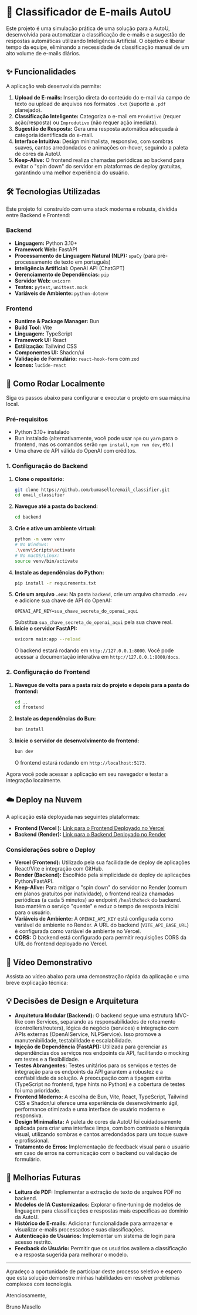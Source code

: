 # 🚀 Classificador de E-mails AutoU

Este projeto é uma simulação prática de uma solução para a AutoU, desenvolvida para automatizar a classificação de e-mails e a sugestão de respostas automáticas utilizando Inteligência Artificial. O objetivo é liberar tempo da equipe, eliminando a necessidade de classificação manual de um alto volume de e-mails diários.

## ✨ Funcionalidades

A aplicação web desenvolvida permite:

1.  **Upload de E-mails:** Inserção direta do conteúdo do e-mail via campo de texto ou upload de arquivos nos formatos `.txt` (suporte a `.pdf` planejado).
2.  **Classificação Inteligente:** Categoriza o e-mail em `Produtivo` (requer ação/resposta) ou `Improdutivo` (não requer ação imediata).
3.  **Sugestão de Resposta:** Gera uma resposta automática adequada à categoria identificada do e-mail.
4.  **Interface Intuitiva:** Design minimalista, responsivo, com sombras suaves, cantos arredondados e animações on-hover, seguindo a paleta de cores da AutoU.
5.  **Keep-Alive:** O frontend realiza chamadas periódicas ao backend para evitar o "spin down" do servidor em plataformas de deploy gratuitas, garantindo uma melhor experiência do usuário.

## 🛠️ Tecnologias Utilizadas

Este projeto foi construído com uma stack moderna e robusta, dividida entre Backend e Frontend:

### Backend

- **Linguagem:** Python 3.10+
- **Framework Web:** FastAPI
- **Processamento de Linguagem Natural (NLP):** `spaCy` (para pré-processamento de texto em português)
- **Inteligência Artificial:** OpenAI API (ChatGPT)
- **Gerenciamento de Dependências:** `pip`
- **Servidor Web:** `uvicorn`
- **Testes:** `pytest`, `unittest.mock`
- **Variáveis de Ambiente:** `python-dotenv`

### Frontend

- **Runtime & Package Manager:** Bun
- **Build Tool:** Vite
- **Linguagem:** TypeScript
- **Framework UI:** React
- **Estilização:** Tailwind CSS
- **Componentes UI:** Shadcn/ui
- **Validação de Formulário:** `react-hook-form` com `zod`
- **Ícones:** `lucide-react`

## 🚀 Como Rodar Localmente

Siga os passos abaixo para configurar e executar o projeto em sua máquina local.

### Pré-requisitos

- Python 3.10+ instalado
- Bun instalado (alternativamente, você pode usar `npm` ou `yarn` para o frontend, mas os comandos serão `npm install`, `npm run dev`, etc.)
- Uma chave de API válida do OpenAI com créditos.

### 1. Configuração do Backend

1.  **Clone o repositório:**
    ```bash
    git clone https://github.com/bumasello/email_classifier.git
    cd email_classifier
    ```
2.  **Navegue até a pasta do backend:**
    ```bash
    cd backend
    ```
3.  **Crie e ative um ambiente virtual:**
    ```bash
    python -m venv venv
    # No Windows:
    .\venv\Scripts\activate
    # No macOS/Linux:
    source venv/bin/activate
    ```
4.  **Instale as dependências do Python:**
    ```bash
    pip install -r requirements.txt
    ```
5.  **Crie um arquivo `.env`:**
    Na pasta `backend`, crie um arquivo chamado `.env` e adicione sua chave de API do OpenAI:
    ```
    OPENAI_API_KEY=sua_chave_secreta_do_openai_aqui
    ```
    Substitua `sua_chave_secreta_do_openai_aqui` pela sua chave real.
6.  **Inicie o servidor FastAPI:**
    ```bash
    uvicorn main:app --reload
    ```
    O backend estará rodando em `http://127.0.0.1:8000`. Você pode acessar a documentação interativa em `http://127.0.0.1:8000/docs`.

### 2. Configuração do Frontend

1.  **Navegue de volta para a pasta raiz do projeto e depois para a pasta do frontend:**
    ```bash
    cd ..
    cd frontend
    ```
2.  **Instale as dependências do Bun:**
    ```bash
    bun install
    ```
3.  **Inicie o servidor de desenvolvimento do frontend:**
    ```bash
    bun dev
    ```
    O frontend estará rodando em `http://localhost:5173`.

Agora você pode acessar a aplicação em seu navegador e testar a integração localmente.

## ☁️ Deploy na Nuvem

A aplicação está deployada nas seguintes plataformas:

- **Frontend (Vercel ):** [Link para o Frontend Deployado no Vercel](https://email-classifier-sand-chi.vercel.app/)
- **Backend (Render):** [Link para o Backend Deployado no Render](https://email-classifier-98w2.onrender.com/)

### Considerações sobre o Deploy

- **Vercel (Frontend):** Utilizado pela sua facilidade de deploy de aplicações React/Vite e integração com GitHub.
- **Render (Backend):** Escolhido pela simplicidade de deploy de aplicações Python/FastAPI.
- **Keep-Alive:** Para mitigar o "spin down" do servidor no Render (comum em planos gratuitos por inatividade), o frontend realiza chamadas periódicas (a cada 5 minutos) ao endpoint `/healthcheck` do backend. Isso mantém o serviço "quente" e reduz o tempo de resposta inicial para o usuário.
- **Variáveis de Ambiente:** A `OPENAI_API_KEY` está configurada como variável de ambiente no Render. A URL do backend (`VITE_API_BASE_URL`) é configurada como variável de ambiente no Vercel.
- **CORS:** O backend está configurado para permitir requisições CORS da URL do frontend deployado no Vercel.

## 🎥 Vídeo Demonstrativo

Assista ao vídeo abaixo para uma demonstração rápida da aplicação e uma breve explicação técnica:

## 💡 Decisões de Design e Arquitetura

- **Arquitetura Modular (Backend):** O backend segue uma estrutura MVC-like com Services, separando as responsabilidades de roteamento (controllers/routers), lógica de negócio (services) e integração com APIs externas (OpenAIService, NLPService). Isso promove a manutenibilidade, testabilidade e escalabilidade.
- **Injeção de Dependência (FastAPI):** Utilizada para gerenciar as dependências dos serviços nos endpoints da API, facilitando o mocking em testes e a flexibilidade.
- **Testes Abrangentes:** Testes unitários para os serviços e testes de integração para os endpoints da API garantem a robustez e a confiabilidade da solução. A preocupação com a tipagem estrita (TypeScript no frontend, type hints no Python) e a cobertura de testes foi uma prioridade.
- **Frontend Moderno:** A escolha de Bun, Vite, React, TypeScript, Tailwind CSS e Shadcn/ui oferece uma experiência de desenvolvimento ágil, performance otimizada e uma interface de usuário moderna e responsiva.
- **Design Minimalista:** A paleta de cores da AutoU foi cuidadosamente aplicada para criar uma interface limpa, com bom contraste e hierarquia visual, utilizando sombras e cantos arredondados para um toque suave e profissional.
- **Tratamento de Erros:** Implementação de feedback visual para o usuário em caso de erros na comunicação com o backend ou validação de formulário.

## 🔮 Melhorias Futuras

- **Leitura de PDF:** Implementar a extração de texto de arquivos PDF no backend.
- **Modelos de IA Customizados:** Explorar o fine-tuning de modelos de linguagem para classificações e respostas mais específicas ao domínio da AutoU.
- **Histórico de E-mails:** Adicionar funcionalidade para armazenar e visualizar e-mails processados e suas classificações.
- **Autenticação de Usuários:** Implementar um sistema de login para acesso restrito.
- **Feedback do Usuário:** Permitir que os usuários avaliem a classificação e a resposta sugerida para melhorar o modelo.

---

Agradeço a oportunidade de participar deste processo seletivo e espero que esta solução demonstre minhas habilidades em resolver problemas complexos com tecnologia.

Atenciosamente,

Bruno Masello
